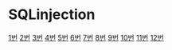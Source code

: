 # SQLinjection


<a href="https://github.com/hoa0217/sqlwargame/blob/master/SQL1%EB%B2%88%ED%92%80%EC%9D%B4%EB%AC%B8%EC%84%9C.docx">1번</a>
<a href="https://github.com/hoa0217/sqlwargame/blob/master/SQL2%EB%B2%88%ED%92%80%EC%9D%B4%EB%AC%B8%EC%84%9C.docx">2번</a>
<a href="https://github.com/hoa0217/sqlwargame/blob/master/SQL3%EB%B2%88%ED%92%80%EC%9D%B4%EB%AC%B8%EC%84%9C.docx">3번</a>
<a href="https://github.com/hoa0217/sqlwargame/blob/master/SQL4%EB%B2%88%ED%92%80%EC%9D%B4%EB%AC%B8%EC%84%9C.docx">4번</a>
<a href="https://github.com/hoa0217/sqlwargame/blob/master/SQL5%EB%B2%88%ED%92%80%EC%9D%B4%EB%AC%B8%EC%84%9C.docx">5번</a>
<a href="https://github.com/hoa0217/sqlwargame/blob/master/SQL6%EB%B2%88%ED%92%80%EC%9D%B4%EB%AC%B8%EC%84%9C.docx">6번</a>
<a href="https://github.com/hoa0217/sqlwargame/blob/master/SQL7%EB%B2%88%ED%92%80%EC%9D%B4%EB%AC%B8%EC%84%9C.docx">7번</a>
<a href="https://github.com/hoa0217/sqlwargame/blob/master/SQL8%EB%B2%88%ED%92%80%EC%9D%B4%EB%AC%B8%EC%84%9C.docx">8번</a>
<a href="https://github.com/hoa0217/sqlwargame/blob/master/SQL9%EB%B2%88%ED%92%80%EC%9D%B4%EB%AC%B8%EC%84%9C.docx">9번</a>
<a href="https://github.com/hoa0217/sqlwargame/blob/master/SQL10%EB%B2%88%ED%92%80%EC%9D%B4%EB%AC%B8%EC%84%9C.docx">10번</a>
<a href="https://github.com/hoa0217/sqlwargame/blob/master/SQL11%EB%B2%88%ED%92%80%EC%9D%B4%EB%AC%B8%EC%84%9C.docx">11번</a>
<a href="https://github.com/hoa0217/sqlwargame/blob/master/SQL12%EB%B2%88%ED%92%80%EC%9D%B4%EB%AC%B8%EC%84%9C.docx">12번</a>

